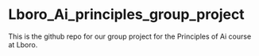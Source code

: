 # Lboro_Ai_principles_group_project
This is the github repo for our group project for the Principles of Ai course at Lboro. 